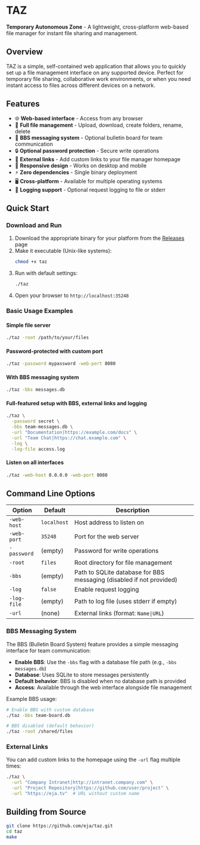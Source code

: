# TAZ
 **Temporary Autonomous Zone** - A lightweight, cross-platform web-based file manager for instant file sharing and management.

## Overview
TAZ is a simple, self-contained web application that allows you to quickly set up a file management interface on any supported device. Perfect for temporary file sharing, collaborative work environments, or when you need instant access to files across different devices on a network.

## Features
- 🌐 **Web-based interface** - Access from any browser
- 📁 **Full file management** - Upload, download, create folders, rename, delete
- 💬 **BBS messaging system** - Optional bulletin board for team communication
- 🔒 **Optional password protection** - Secure write operations
- 🔗 **External links** - Add custom links to your file manager homepage
- 📱 **Responsive design** - Works on desktop and mobile
- ⚡ **Zero dependencies** - Single binary deployment
- 🖥️ **Cross-platform** - Available for multiple operating systems
- 📝 **Logging support** - Optional request logging to file or stderr

## Quick Start

### Download and Run
1. Download the appropriate binary for your platform from the [Releases](../../releases) page
2. Make it executable (Unix-like systems):
   ```bash
   chmod +x taz
   ```
3. Run with default settings:
   ```bash
   ./taz
   ```
4. Open your browser to `http://localhost:35248`

### Basic Usage Examples

#### Simple file server
```bash
./taz -root /path/to/your/files
```

#### Password-protected with custom port
```bash
./taz -password mypassword -web-port 8080
```

#### With BBS messaging system
```bash
./taz -bbs messages.db
```

#### Full-featured setup with BBS, external links and logging
```bash
./taz \
  -password secret \
  -bbs team-messages.db \
  -url "Documentation|https://example.com/docs" \
  -url "Team Chat|https://chat.example.com" \
  -log \
  -log-file access.log
```

#### Listen on all interfaces
```bash
./taz -web-host 0.0.0.0 -web-port 8080
```

## Command Line Options

| Option | Default | Description |
|--------|---------|-------------|
| `-web-host` | `localhost` | Host address to listen on |
| `-web-port` | `35248` | Port for the web server |
| `-password` | (empty) | Password for write operations |
| `-root` | `files` | Root directory for file management |
| `-bbs` | (empty) | Path to SQLite database for BBS messaging (disabled if not provided) |
| `-log` | `false` | Enable request logging |
| `-log-file` | (empty) | Path to log file (uses stderr if empty) |
| `-url` | (none) | External links (format: `Name\|URL`) |

### BBS Messaging System
The BBS (Bulletin Board System) feature provides a simple messaging interface for team communication:

- **Enable BBS**: Use the `-bbs` flag with a database file path (e.g., `-bbs messages.db`)
- **Database**: Uses SQLite to store messages persistently
- **Default behavior**: BBS is disabled when no database path is provided
- **Access**: Available through the web interface alongside file management

Example BBS usage:
```bash
# Enable BBS with custom database
./taz -bbs team-board.db 

# BBS disabled (default behavior)
./taz -root /shared/files
```

### External Links
You can add custom links to the homepage using the `-url` flag multiple times:
```bash
./taz \
  -url "Company Intranet|http://intranet.company.com" \
  -url "Project Repository|https://github.com/user/project" \
  -url "https://eja.tv"  # URL without custom name
```

## Building from Source
```bash
git clone https://github.com/eja/taz.git
cd taz
make
```
